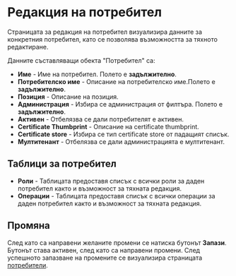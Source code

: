 # Редакция на потребител
Страницата за редакция на потребител визуализира данните за конкретния потребител, като се позволява възможността за тяхното редактиране.

Данните съставляващи обекта "Потребител" са:
* **Име** - Име на потребител. Полето е **задължително**.
* **Потребителско име** - Описание на потребителско име.Полето е **задължително**.
* **Позиция** - Описание на позиция.
* **Администрация** - Избира се администрация от филтъра. Полето е **задължително**.
* **Активен** - Отбелязва се дали потребителят е активен.
* **Certificate Thumbprint** - Описание на certificate thumbprint.
* **Certificate store** - Избира се тип certificate store от падащият списък.
* **Мултитенант** - Отбелязва се дали администрацията е мултитенант.

## Таблици за потребител
* **Роли** - Таблицата предоставя списък с всички роли за даден потребител както и възможност за тяхната редакция.
* **Операции** - Таблицата предоставя списък с всички операции за даден потребител както и възможност за тяхната редакция.

## Промяна
След като са направени желаните промени се натиска бутонът **Запази**. Бутонът става активен, след като са направени промени. След успешното запазване на промените се визуализира страницата [потребители](admin/users).
